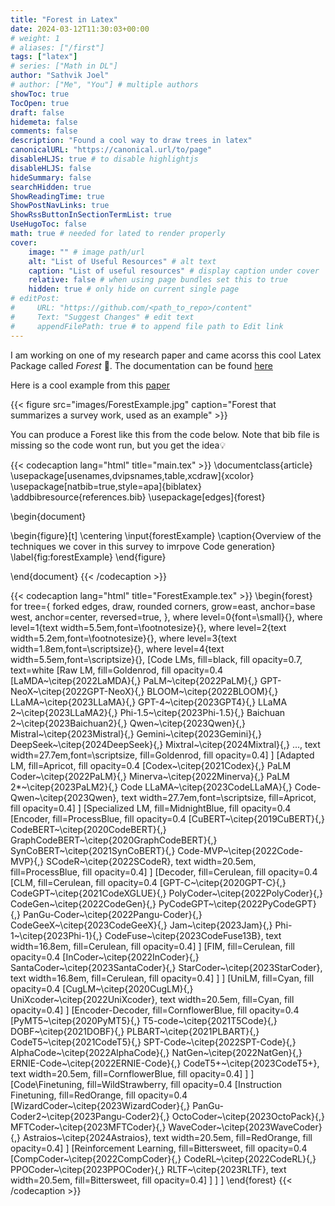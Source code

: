 ```yaml
---
title: "Forest in Latex"
date: 2024-03-12T11:30:03+00:00
# weight: 1
# aliases: ["/first"]
tags: ["latex"]
# series: ["Math in DL"]
author: "Sathvik Joel"
# author: ["Me", "You"] # multiple authors
showToc: true
TocOpen: true
draft: false
hidemeta: false
comments: false
description: "Found a cool way to draw trees in latex"
canonicalURL: "https://canonical.url/to/page"
disableHLJS: true # to disable highlightjs
disableHLJS: false
hideSummary: false
searchHidden: true
ShowReadingTime: true
ShowPostNavLinks: true
ShowRssButtonInSectionTermList: true
UseHugoToc: false
math: true # needed for lated to render properly
cover:
    image: "" # image path/url
    alt: "List of Useful Resources" # alt text
    caption: "List of useful resources" # display caption under cover
    relative: false # when using page bundles set this to true
    hidden: true # only hide on current single page
# editPost:
#     URL: "https://github.com/<path_to_repo>/content"
#     Text: "Suggest Changes" # edit text
#     appendFilePath: true # to append file path to Edit link
---
```




I am working on one of my research paper and came acorss this cool Latex Package called _Forest_ 🌳. The documentation can be found [here](https://texdoc.org/serve/forest/0)

Here is a cool example from this [paper](https://arxiv.org/pdf/2311.07989.pdf)


{{< figure src="images/ForestExample.jpg" caption="Forest that summarizes a survey work, used as an example" >}}

You can produce a Forest like this from the code below. Note that bib file is missing so the code wont run, but you get the idea💡



{{< codecaption lang="html" title="main.tex" >}}
\documentclass{article}
\usepackage[usenames,dvipsnames,table,xcdraw]{xcolor}
\usepackage[natbib=true,style=apa]{biblatex}
\addbibresource{references.bib}
\usepackage[edges]{forest}

\begin{document}


\begin{figure}[t]
    \centering
    \input{forestExample}
    \caption{Overview of the techniques we cover in this survey to imrpove Code generation}
    \label{fig:forestExample}
\end{figure}

\end{document}
{{< /codecaption >}}




{{< codecaption lang="html" title="ForestExample.tex" >}}
\begin{forest}
    for tree={
    forked edges,
    draw,
    rounded corners,
    grow=east,
    anchor=base west,
    anchor=center,
    reversed=true,
    },
    where level=0{font=\small}{},
    where level=1{text width=5.5em,font=\footnotesize}{},
    where level=2{text width=5.2em,font=\footnotesize}{},
    where level=3{text width=1.8em,font=\scriptsize}{},
    where level=4{text width=5.5em,font=\scriptsize}{},
    [Code LMs, fill=black, fill opacity=0.7, text=white
        [Raw LM, fill=Goldenrod, fill opacity=0.4
            [LaMDA~\citep{2022LaMDA}{,} PaLM~\citep{2022PaLM}{,} GPT-NeoX~\citep{2022GPT-NeoX}{,} 
            BLOOM~\citep{2022BLOOM}{,} LLaMA~\citep{2023LLaMA}{,} GPT-4~\citep{2023GPT4}{,} 
            LLaMA 2~\citep{2023LLaMA2}{,} Phi-1.5~\citep{2023Phi-1.5}{,} Baichuan 2~\citep{2023Baichuan2}{,} 
            Qwen~\citep{2023Qwen}{,} Mistral~\citep{2023Mistral}{,} Gemini~\citep{2023Gemini}{,} 
            DeepSeek~\citep{2024DeepSeek}{,} 
            Mixtral~\citep{2024Mixtral}{,} ...,
            text width=27.7em,font=\scriptsize, fill=Goldenrod, fill opacity=0.4]
        ]
        [Adapted LM, fill=Apricot, fill opacity=0.4
            [Codex~\citep{2021Codex}{,} PaLM Coder~\citep{2022PaLM}{,} Minerva~\citep{2022Minerva}{,} 
            PaLM 2*~\citep{2023PaLM2}{,} Code LLaMA~\citep{2023CodeLLaMA}{,} Code-Qwen~\citep{2023Qwen},
            text width=27.7em,font=\scriptsize, fill=Apricot, fill opacity=0.4]
        ]
        [Specialized LM, fill=MidnightBlue, fill opacity=0.4
            [Encoder, fill=ProcessBlue, fill opacity=0.4
                [CuBERT~\citep{2019CuBERT}{,} CodeBERT~\citep{2020CodeBERT}{,} GraphCodeBERT~\citep{2020GraphCodeBERT}{,} 
                SynCoBERT~\citep{2021SynCoBERT}{,} Code-MVP~\citep{2022Code-MVP}{,} SCodeR~\citep{2022SCodeR},
                text width=20.5em, fill=ProcessBlue, fill opacity=0.4]
            ]
            [Decoder, fill=Cerulean, fill opacity=0.4
                [CLM, fill=Cerulean, fill opacity=0.4
                    [GPT-C~\citep{2020GPT-C}{,} CodeGPT~\citep{2021CodeXGLUE}{,} PolyCoder~\citep{2022PolyCoder}{,} 
                    CodeGen~\citep{2022CodeGen}{,} PyCodeGPT~\citep{2022PyCodeGPT}{,} PanGu-Coder~\citep{2022Pangu-Coder}{,} 
                    CodeGeeX~\citep{2023CodeGeeX}{,} Jam~\citep{2023Jam}{,} 
                    Phi-1~\citep{2023Phi-1}{,} CodeFuse~\citep{2023CodeFuse13B},
                    text width=16.8em, fill=Cerulean, fill opacity=0.4]
                ]
                [FIM, fill=Cerulean, fill opacity=0.4
                    [InCoder~\citep{2022InCoder}{,} SantaCoder~\citep{2023SantaCoder}{,} StarCoder~\citep{2023StarCoder},
                    text width=16.8em, fill=Cerulean, fill opacity=0.4]
                ]
            ]
            [UniLM, fill=Cyan, fill opacity=0.4
                [CugLM~\citep{2020CugLM}{,} UniXcoder~\citep{2022UniXcoder},
                text width=20.5em, fill=Cyan, fill opacity=0.4]
            ]
            [Encoder-Decoder, fill=CornflowerBlue, fill opacity=0.4
                [PyMT5~\citep{2020PyMT5}{,} 
                T5-code~\citep{2021T5Code}{,} 
                DOBF~\citep{2021DOBF}{,} 
                PLBART~\citep{2021PLBART}{,} 
                CodeT5~\citep{2021CodeT5}{,} 
                SPT-Code~\citep{2022SPT-Code}{,} 
                AlphaCode~\citep{2022AlphaCode}{,} 
                NatGen~\citep{2022NatGen}{,} 
                ERNIE-Code~\citep{2022ERNIE-Code}{,} 
                CodeT5+~\citep{2023CodeT5+},
                text width=20.5em, fill=CornflowerBlue, fill opacity=0.4]
            ]
        ]
        [Code\\Finetuning, fill=WildStrawberry, fill opacity=0.4
            [Instruction Finetuning, fill=RedOrange, fill opacity=0.4
                [WizardCoder~\citep{2023WizardCoder}{,} PanGu-Coder2~\citep{2023Pangu-Coder2}{,} OctoCoder~\citep{2023OctoPack}{,} 
                MFTCoder~\citep{2023MFTCoder}{,} WaveCoder~\citep{2023WaveCoder}{,} 
                Astraios~\citep{2024Astraios},
                text width=20.5em, fill=RedOrange, fill opacity=0.4]
            ]
            [Reinforcement Learning, fill=Bittersweet, fill opacity=0.4
                [CompCoder~\citep{2022CompCoder}{,} CodeRL~\citep{2022CodeRL}{,} PPOCoder~\citep{2023PPOCoder}{,} RLTF~\citep{2023RLTF},
                text width=20.5em, fill=Bittersweet, fill opacity=0.4]
            ]
        ]
    ]
\end{forest}
{{< /codecaption >}}